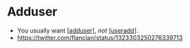 # Adduser

- You usually want [[adduser]], *not* [[useradd]].
- https://twitter.com/flancian/status/1323303250276339713


[//begin]: # "Autogenerated link references for markdown compatibility"
[adduser]: adduser "Adduser"
[useradd]: useradd "Useradd"
[//end]: # "Autogenerated link references"